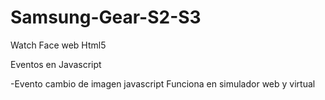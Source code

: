 # Samsung-Gear-S2-S3
Watch Face web Html5

Eventos en Javascript

-Evento cambio de imagen javascript
Funciona en simulador web y virtual
